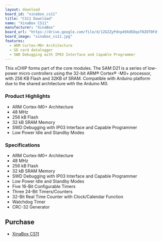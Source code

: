 ```yaml
---
layout: download
board_id: "xinabox_cs11"
title: "CS11 Download"
name: "XinaBox CS11"
manufacturer: "XinaBox"
board_url: "https://drive.google.com/file/d/1ZGZZyPdnp49XdEDqoT0ZOT0FdfJ4DM-z/view"
board_image: "xinabox_cs11.jpg"
features:
  - ARM Cortex-M0+ Architecture
  - SD card datalogger
  - SWD Debugging with IP03 Interface and Capable Programmer
---
```


This xCHIP forms part of the core modules. The SAM D21 is a series of low-power micro controllers using the 32-bit ARM® Cortex® -M0+ processor, with 256 KB Flash and 32KB of SRAM. Compatible with Arduino platform due to the shared architecture with the Arduino M0.

### Product Highlights

* ARM Cortex-M0+ Architecture
* 48 MHz
* 256 kB Flash
* 32 kB SRAM Memory
* SWD Debugging with IP03 Interface and Capable Programmer
* Low Power Idle and Standby Modes

### Specifications

* ARM Cortex-M0+ Architecture
* 48 MHz
* 256 kB Flash
* 32 kB SRAM Memory
* SWD Debugging with IP03 Interface and Capable Programmer
* Low Power Idle and Standby Modes
* Five 16-Bit Configurable Timers
* Three 24-Bit Timers/Counters
* 32-Bit Real Time Counter with Clock/Calendar Function
* Watchdog Timer
* CRC-32 Generator

## Purchase
* [XinaBox CS11](https://xinabox.cc/products/cs11?_pos=1&_sid=8a988d61c&_ss=r)
